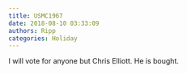```yaml
---
title: USMC1967
date: 2018-08-10 03:33:09
authors: Ripp
categories: Holiday
---
```


 I will vote for anyone but Chris Elliott. He is bought.